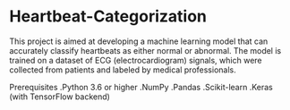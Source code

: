 # Heartbeat-Categorization
This project is aimed at developing a machine learning model that can accurately classify heartbeats as either normal or abnormal. The model is trained on a dataset of ECG (electrocardiogram) signals, which were collected from patients and labeled by medical professionals.

Prerequisites
.Python 3.6 or higher
.NumPy
.Pandas
.Scikit-learn
.Keras (with TensorFlow backend)
